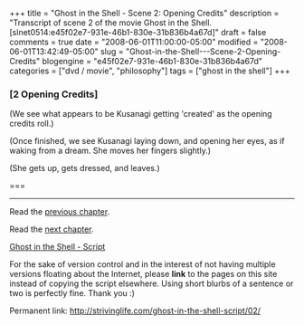 +++
title = "Ghost in the Shell - Scene 2: Opening Credits"
description = "Transcript of scene 2 of the movie Ghost in the Shell. [slnet0514:e45f02e7-931e-46b1-830e-31b836b4a67d]"
draft = false
comments = true
date = "2008-06-01T11:00:00-05:00"
modified = "2008-06-01T13:42:49-05:00"
slug = "Ghost-in-the-Shell---Scene-2-Opening-Credits"
blogengine = "e45f02e7-931e-46b1-830e-31b836b4a67d"
categories = ["dvd / movie", "philosophy"]
tags = ["ghost in the shell"]
+++

<h3>[2 Opening Credits]</h3>
<p>
(We see what appears to be Kusanagi getting &#39;created&#39; as the opening credits roll.) 
</p>
<p>
(Once finished, we see Kusanagi laying down, and opening her eyes, as if waking from a dream. She moves her fingers slightly.) 
</p>
<p>
(She gets up, gets dressed, and leaves.) 
</p>
<p>
=== 
</p>
<hr />
<p>
Read the <a href="http://strivinglife.com/ghost-in-the-shell-script/01/">previous chapter</a>. 
</p>
<p>
Read the <a href="http://strivinglife.com/ghost-in-the-shell-script/03/">next chapter</a>. 
</p>
<p>
<a href="http://strivinglife.com/ghost-in-the-shell-script/">Ghost in the Shell - Script</a> 
</p>
<div class="tip">
<p>
For the sake of version control and in the interest of not having multiple versions floating about the Internet, please <strong>link</strong> to the pages on this site instead of copying the script elsewhere. Using short blurbs of a sentence or two is perfectly fine. Thank you :) 
</p>
<p>
Permanent link: <a href="http://strivinglife.com/ghost-in-the-shell-script/02/">http://strivinglife.com/ghost-in-the-shell-script/02/</a> 
</p>
</div>

